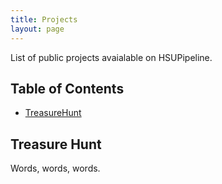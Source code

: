 ```yaml
---
title: Projects
layout: page
---
```


List of public projects avaialable on HSUPipeline.

## Table of Contents

- [TreasureHunt](#treasure-hunt)

## Treasure Hunt

Words, words, words.